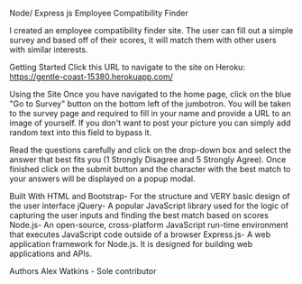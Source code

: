 Node/ Express js Employee Compatibility Finder

I created an employee compatibility finder site. The user can fill out a simple survey and based off of their scores, it will match them with other users with similar interests.

Getting Started
Click this URL to navigate to the site on Heroku: https://gentle-coast-15380.herokuapp.com/

Using the Site
Once you have navigated to the home page, click on the blue "Go to Survey" button on the bottom left of the jumbotron. You will be taken to the survey page and required to fill in your name and provide a URL to an image of yourself. If you don't want to post your picture you can simply add random text into this field to bypass it.

Read the questions carefully and click on the drop-down box and select the answer that best fits you (1 Strongly Disagree and 5 Strongly Agree). Once finished click on the submit button and the character with the best match to your answers will be displayed on a popup modal.

Built With
HTML and Bootstrap- For the structure and VERY basic design of the user interface
jQuery- A popular JavaScript library used for the logic of capturing the user inputs and finding the best match based on scores
Node.js- An open-source, cross-platform JavaScript run-time environment that executes JavaScript code outside of a browser
Express.js- A web application framework for Node.js. It is designed for building web applications and APIs. 


Authors
Alex Watkins - Sole contributor
